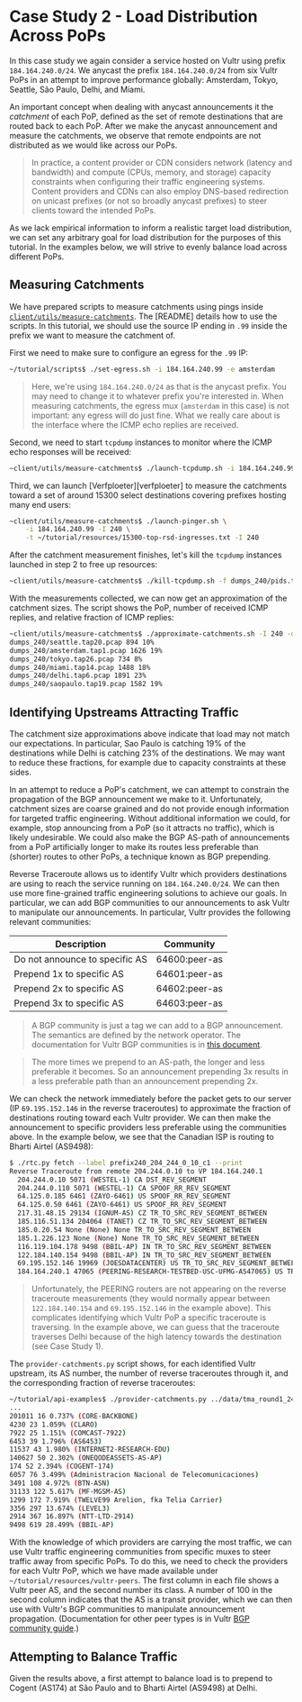 # Case Study 2 - Load Distribution Across PoPs

In this case study we again consider a service hosted on Vultr using prefix `184.164.240.0/24`.  We anycast the prefix `184.164.240.0/24` from six Vultr PoPs in an attempt to improve performance globally: Amsterdam, Tokyo, Seattle, São Paulo, Delhi, and Miami.

An important concept when dealing with anycast announcements it the *catchment* of each PoP, defined as the set of remote destinations that are routed back to each PoP.  After we make the anycast announcement and measure the catchments, we observe that remote endpoints are not distributed as we would like across our PoPs.

> In practice, a content provider or CDN considers network (latency and bandwidth) and compute (CPUs, memory, and storage) capacity constraints when configuring their traffic engineering systems.  Content providers and CDNs can also employ DNS-based redirection on unicast prefixes (or not so broadly anycast prefixes) to steer clients toward the intended PoPs.

As we lack empirical information to inform a realistic target load distribution, we can set any arbitrary goal for load distribution for the purposes of this tutorial.  In the examples below, we will strive to evenly balance load across different PoPs.

## Measuring Catchments

We have prepared scripts to measure catchments using pings inside [`client/utils/measure-catchments`][peering-measure-catchments].  The [README] details how to use the scripts.  In this tutorial, we should use the source IP ending in `.99` inside the prefix we want to measure the catchment of.

First we need to make sure to configure an egress for the `.99` IP:

```bash
~/tutorial/scripts$ ./set-egress.sh -i 184.164.240.99 -e amsterdam
```

> Here, we're using `184.164.240.0/24` as that is the anycast prefix.  You may need to change it to whatever prefix you're interested in.  When measuring catchments, the egress mux (`amsterdam` in this case) is not important: any egress will do just fine.  What we really care about is the interface where the ICMP echo replies are received.

Second, we need to start `tcpdump` instances to monitor where the ICMP echo responses will be received:

```bash
~client/utils/measure-catchments$ ./launch-tcpdump.sh -i 184.164.240.99 -o dumps_240
```

Third, we can launch [Verfploeter][verfploeter] to measure the catchments toward a set of around 15300 select destinations covering prefixes hosting many end users:

```bash
~client/utils/measure-catchments$ ./launch-pinger.sh \
    -i 184.164.240.99 -I 240 \
    -t ~/tutorial/resources/15300-top-rsd-ingresses.txt -I 240
```

After the catchment measurement finishes, let's kill the `tcpdump` instances launched in step 2 to free up resources:

```bash
~client/utils/measure-catchments$ ./kill-tcpdump.sh -f dumps_240/pids.txt
```

With the measurements collected, we can now get an approximation of the catchment sizes.  The script shows the PoP, number of received ICMP replies, and relative fraction of ICMP replies:

```bash
~client/utils/measure-catchments$ ./approximate-catchments.sh -I 240 -d dumps_240
dumps_240/seattle.tap20.pcap 894 10%
dumps_240/amsterdam.tap1.pcap 1626 19%
dumps_240/tokyo.tap26.pcap 734 8%
dumps_240/miami.tap14.pcap 1488 18%
dumps_240/delhi.tap6.pcap 1891 23%
dumps_240/saopaulo.tap19.pcap 1582 19%
```

## Identifying Upstreams Attracting Traffic

The catchment size approximations above indicate that load may not match our expectations.  In particular, Sao Paulo is catching 19% of the destinations while Delhi is catching 23% of the destinations.  We may want to reduce these fractions, for example due to capacity constraints at these sides.

In an attempt to reduce a PoP's catchment, we can attempt to constrain the propagation of the BGP announcement we make to it.  Unfortunately, catchment sizes are coarse grained and do not provide enough information for targeted traffic engineering.  Without additional information we could, for example, stop announcing from a PoP (so it attracts no traffic), which is likely undesirable.  We could also make the BGP AS-path of announcements from a PoP  artificially longer to make its routes less preferable than (shorter) routes to other PoPs, a technique known as BGP prepending.

Reverse Traceroute allows us to identify Vultr which providers destinations are using to reach the service running on `184.164.240.0/24`.  We can then use more fine-grained traffic engineering solutions to achieve our goals.  In particular, we can add BGP communities to our announcements to ask Vultr to manipulate our announcements.  In particular, Vultr provides the following relevant communities:

| Description                     | Community      |
|---------------------------------|----------------|
| Do not announce to specific AS  | 64600:peer-as  |
| Prepend 1x to specific AS       | 64601:peer-as  |
| Prepend 2x to specific AS       | 64602:peer-as  |
| Prepend 3x to specific AS       | 64603:peer-as  |

> A BGP community is just a tag we can add to a BGP announcement.  The semantics are defined by the network operator.  The documentation for Vultr BGP communities is in [this document][vultr-bgp-communities].

> The more times we prepend to an AS-path, the longer and less preferable it becomes.  So an announcement prepending 3x results in a less preferable path than an announcement prepending 2x.

We can check the network immediately before the packet gets to our server (IP `69.195.152.146` in the reverse traceroutes) to approximate the fraction of destinations routing toward each Vultr provider.  We can then make the announcement to specific providers less preferable using the communities above.  In the example below, we see that the Canadian ISP is routing to Bharti Airtel (AS9498):

```bash
$ ./rtc.py fetch --label prefix240_204_244_0_10_c1 --print
Reverse Traceroute from remote 204.244.0.10 to VP 184.164.240.1
  204.244.0.10 5071 (WESTEL-1) CA DST_REV_SEGMENT
  204.244.0.110 5071 (WESTEL-1) CA SPOOF_RR_REV_SEGMENT
  64.125.0.185 6461 (ZAYO-6461) US SPOOF_RR_REV_SEGMENT
  64.125.0.50 6461 (ZAYO-6461) US SPOOF_RR_REV_SEGMENT
  217.31.48.15 29134 (IGNUM-AS) CZ TR_TO_SRC_REV_SEGMENT_BETWEEN
  185.116.51.134 204064 (TANET) CZ TR_TO_SRC_REV_SEGMENT_BETWEEN
  185.0.20.54 None (None) None TR_TO_SRC_REV_SEGMENT_BETWEEN
  185.1.226.123 None (None) None TR_TO_SRC_REV_SEGMENT_BETWEEN
  116.119.104.178 9498 (BBIL-AP) IN TR_TO_SRC_REV_SEGMENT_BETWEEN
  122.184.140.154 9498 (BBIL-AP) IN TR_TO_SRC_REV_SEGMENT_BETWEEN
  69.195.152.146 19969 (JOESDATACENTER) US TR_TO_SRC_REV_SEGMENT_BETWEEN
  184.164.240.1 47065 (PEERING-RESEARCH-TESTBED-USC-UFMG-AS47065) US TR_TO_SRC_REV_SEGMENT_BETWEEN
```

> Unfortunately, the PEERING routers are not appearing on the reverse traceroute measurements (they would normally appear between `122.184.140.154` and `69.195.152.146` in the example above).  This complicates identifying which Vultr PoP a specific traceroute is traversing.  In the example above, we can guess that the traceroute traverses Delhi because of the high latency towards the destination (see Case Study 1).

The `provider-catchments.py` script shows, for each identified Vultr upstream, its AS number, the number of reverse traceroutes through it, and the corresponding fraction of reverse traceroutes:

```bash
~/tutorial/api-examples$ ./provider-catchments.py ../data/tma_round1_240*
...
201011 16 0.737% (CORE-BACKBONE)
4230 23 1.059% (CLARO)
7922 25 1.151% (COMCAST-7922)
6453 39 1.796% (AS6453)
11537 43 1.980% (INTERNET2-RESEARCH-EDU)
140627 50 2.302% (ONEQODEASSETS-AS-AP)
174 52 2.394% (COGENT-174)
6057 76 3.499% (Administracion Nacional de Telecomunicaciones)
3491 108 4.972% (BTN-ASN)
31133 122 5.617% (MF-MGSM-AS)
1299 172 7.919% (TWELVE99 Arelion, fka Telia Carrier)
3356 297 13.674% (LEVEL3)
2914 367 16.897% (NTT-LTD-2914)
9498 619 28.499% (BBIL-AP)
```

With the knowledge of which providers are carrying the most traffic, we can use Vultr traffic engineering communities from specific muxes to steer traffic away from specific PoPs.  To do this, we need to check the providers for each Vultr PoP, which we have made available under `~/tutorial/resources/vultr-peers`.  The first column in each file shows a Vultr peer AS, and the second number its class.  A number of 100 in the second column indicates that the AS is a transit provider, which we can then use with Vultr's BGP communities to manipulate announcement propagation.  (Documentation for other peer types is in Vultr [BGP community guide][vultr-bgp-communities].)

## Attempting to Balance Traffic

Given the results above, a first attempt to balance load is to prepend to Cogent (AS174) at São Paulo and to Bharti Airtel (AS9498) at Delhi.

[peering-measure-catchments]: TODO
[vultr-bgp-communities]: https://github.com/vultr/vultr-docs/tree/main/faq/as20473-bgp-customer-guide#action-communities
